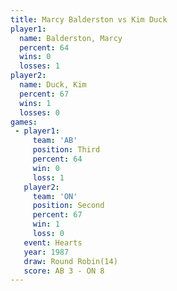 ```yaml
---
title: Marcy Balderston vs Kim Duck
player1:                 
  name: Balderston, Marcy
  percent: 64            
  wins: 0                
  losses: 1              
player2:                 
  name: Duck, Kim        
  percent: 67            
  wins: 1                
  losses: 0              
games:
 - player1:         
     team: 'AB'     
     position: Third
     percent: 64    
     win: 0         
     loss: 1        
   player2:          
     team: 'ON'      
     position: Second
     percent: 67     
     win: 1          
     loss: 0         
   event: Hearts        
   year: 1987           
   draw: Round Robin(14)
   score: AB 3 - ON 8   
---
```

